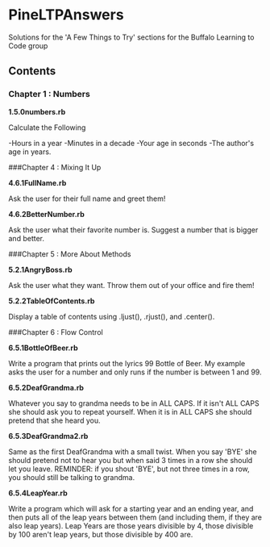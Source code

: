PineLTPAnswers
==============

Solutions for the 'A Few Things to Try' sections for the Buffalo Learning to Code group

Contents
-------

### Chapter 1 : Numbers

**1.5.0numbers.rb** 

Calculate the Following

-Hours in a year
-Minutes in a decade
-Your age in seconds
-The author's age in years.

###Chapter 4 : Mixing It Up

**4.6.1FullName.rb**

Ask the user for their full name and greet them!

**4.6.2BetterNumber.rb**

Ask the user what their favorite number is. Suggest a number that is bigger and better.

###Chapter 5 : More About Methods

**5.2.1AngryBoss.rb**

Ask the user what they want. Throw them out of your office and fire them!

**5.2.2TableOfContents.rb**

Display a table of contents using .ljust(), .rjust(), and .center(). 

###Chapter 6 : Flow Control

**6.5.1BottleOfBeer.rb**

Write a program that prints out the lyrics 99 Bottle of Beer. My example asks the user for a number and only runs if the number is between 1 and 99.

**6.5.2DeafGrandma.rb**

Whatever you say to grandma needs to be in ALL CAPS. If it isn't ALL CAPS she should ask you to repeat yourself. When it is in ALL CAPS she should pretend that she heard you. 

**6.5.3DeafGrandma2.rb**

Same as the first DeafGrandma with a small twist. When you say 'BYE' she should pretend not to hear you but when said 3 times in a row she should let you leave. REMINDER: if you shout 'BYE', but not three times in a row, you should still be talking to grandma.

**6.5.4LeapYear.rb**

Write a program which will ask for a starting year and an ending year, and then puts all of the leap years between them (and including them, if they are also leap years). Leap Years are those years 
divisible by 4, those divisible by 100 aren't leap years, but those divisible by 400 are. 


	
